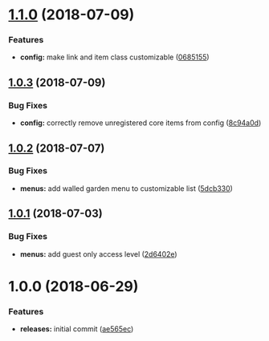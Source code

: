 <a name="1.1.0"></a>
# [1.1.0](https://github.com/hypeJunctionPro/Elgg3-hypeMenus/compare/1.0.3...1.1.0) (2018-07-09)


### Features

* **config:** make link and item class customizable ([0685155](https://github.com/hypeJunctionPro/Elgg3-hypeMenus/commit/0685155))



<a name="1.0.3"></a>
## [1.0.3](https://github.com/hypeJunctionPro/Elgg3-hypeMenus/compare/1.0.2...1.0.3) (2018-07-09)


### Bug Fixes

* **config:** correctly remove unregistered core items from config ([8c94a0d](https://github.com/hypeJunctionPro/Elgg3-hypeMenus/commit/8c94a0d))



<a name="1.0.2"></a>
## [1.0.2](https://github.com/hypeJunctionPro/Elgg3-hypeMenus/compare/1.0.1...1.0.2) (2018-07-07)


### Bug Fixes

* **menus:** add walled garden menu to customizable list ([5dcb330](https://github.com/hypeJunctionPro/Elgg3-hypeMenus/commit/5dcb330))



<a name="1.0.1"></a>
## [1.0.1](https://github.com/hypeJunctionPro/Elgg3-hypeMenus/compare/1.0.0...1.0.1) (2018-07-03)


### Bug Fixes

* **menus:** add guest only access level ([2d6402e](https://github.com/hypeJunctionPro/Elgg3-hypeMenus/commit/2d6402e))



<a name="1.0.0"></a>
# 1.0.0 (2018-06-29)


### Features

* **releases:** initial commit ([ae565ec](https://github.com/hypeJunctionPro/Elgg3-hypeMenus/commit/ae565ec))



